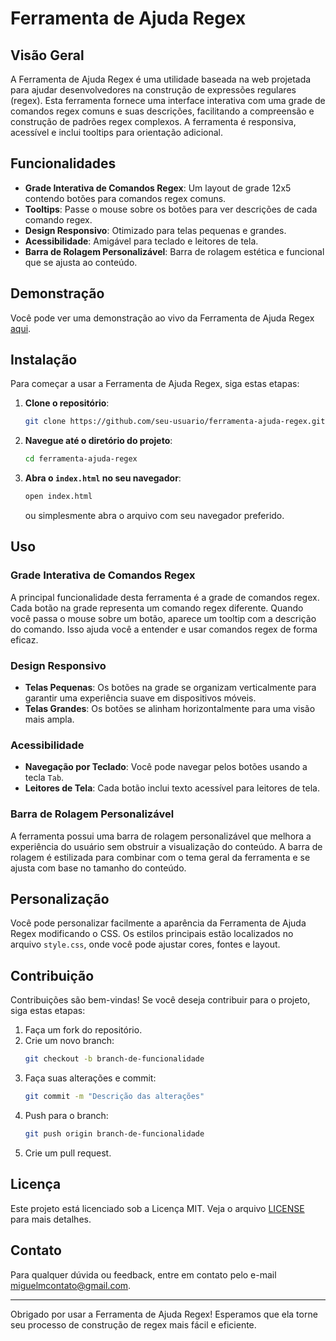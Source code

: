 # Ferramenta de Ajuda Regex

## Visão Geral

A Ferramenta de Ajuda Regex é uma utilidade baseada na web projetada para ajudar desenvolvedores na construção de expressões regulares (regex). Esta ferramenta fornece uma interface interativa com uma grade de comandos regex comuns e suas descrições, facilitando a compreensão e construção de padrões regex complexos. A ferramenta é responsiva, acessível e inclui tooltips para orientação adicional.

## Funcionalidades

- **Grade Interativa de Comandos Regex**: Um layout de grade 12x5 contendo botões para comandos regex comuns.
- **Tooltips**: Passe o mouse sobre os botões para ver descrições de cada comando regex.
- **Design Responsivo**: Otimizado para telas pequenas e grandes.
- **Acessibilidade**: Amigável para teclado e leitores de tela.
- **Barra de Rolagem Personalizável**: Barra de rolagem estética e funcional que se ajusta ao conteúdo.

## Demonstração

Você pode ver uma demonstração ao vivo da Ferramenta de Ajuda Regex [aqui](#).

## Instalação

Para começar a usar a Ferramenta de Ajuda Regex, siga estas etapas:

1. **Clone o repositório**:
    ```sh
    git clone https://github.com/seu-usuario/ferramenta-ajuda-regex.git
    ```

2. **Navegue até o diretório do projeto**:
    ```sh
    cd ferramenta-ajuda-regex
    ```

3. **Abra o `index.html` no seu navegador**:
    ```sh
    open index.html
    ```
    ou simplesmente abra o arquivo com seu navegador preferido.

## Uso

### Grade Interativa de Comandos Regex

A principal funcionalidade desta ferramenta é a grade de comandos regex. Cada botão na grade representa um comando regex diferente. Quando você passa o mouse sobre um botão, aparece um tooltip com a descrição do comando. Isso ajuda você a entender e usar comandos regex de forma eficaz.

### Design Responsivo

- **Telas Pequenas**: Os botões na grade se organizam verticalmente para garantir uma experiência suave em dispositivos móveis.
- **Telas Grandes**: Os botões se alinham horizontalmente para uma visão mais ampla.

### Acessibilidade

- **Navegação por Teclado**: Você pode navegar pelos botões usando a tecla `Tab`.
- **Leitores de Tela**: Cada botão inclui texto acessível para leitores de tela.

### Barra de Rolagem Personalizável

A ferramenta possui uma barra de rolagem personalizável que melhora a experiência do usuário sem obstruir a visualização do conteúdo. A barra de rolagem é estilizada para combinar com o tema geral da ferramenta e se ajusta com base no tamanho do conteúdo.

## Personalização

Você pode personalizar facilmente a aparência da Ferramenta de Ajuda Regex modificando o CSS. Os estilos principais estão localizados no arquivo `style.css`, onde você pode ajustar cores, fontes e layout.

## Contribuição

Contribuições são bem-vindas! Se você deseja contribuir para o projeto, siga estas etapas:

1. Faça um fork do repositório.
2. Crie um novo branch:
    ```sh
    git checkout -b branch-de-funcionalidade
    ```
3. Faça suas alterações e commit:
    ```sh
    git commit -m "Descrição das alterações"
    ```
4. Push para o branch:
    ```sh
    git push origin branch-de-funcionalidade
    ```
5. Crie um pull request.

## Licença

Este projeto está licenciado sob a Licença MIT. Veja o arquivo [LICENSE](LICENSE) para mais detalhes.

## Contato

Para qualquer dúvida ou feedback, entre em contato pelo e-mail [miguelmcontato@gmail.com](mailto:miguelmcontato@gmail.com).

---

Obrigado por usar a Ferramenta de Ajuda Regex! Esperamos que ela torne seu processo de construção de regex mais fácil e eficiente.